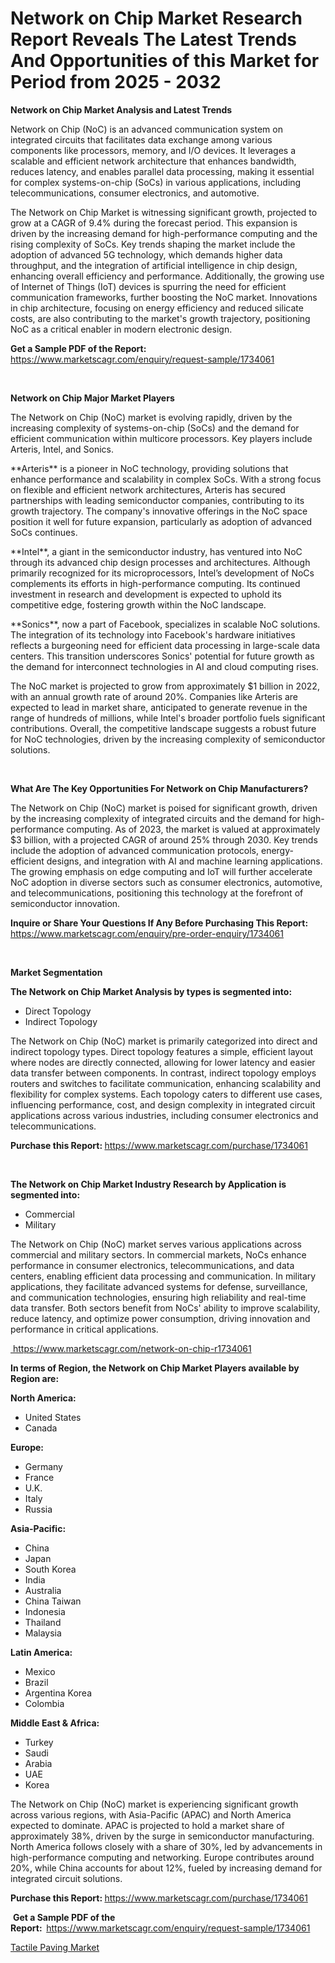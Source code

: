 <p><h1>Network on Chip Market Research Report Reveals The Latest Trends And Opportunities of this Market for Period from 2025 - 2032</h1></p><p><strong>Network on Chip Market Analysis and Latest Trends</strong></p>
<p><p>Network on Chip (NoC) is an advanced communication system on integrated circuits that facilitates data exchange among various components like processors, memory, and I/O devices. It leverages a scalable and efficient network architecture that enhances bandwidth, reduces latency, and enables parallel data processing, making it essential for complex systems-on-chip (SoCs) in various applications, including telecommunications, consumer electronics, and automotive.</p><p>The Network on Chip Market is witnessing significant growth, projected to grow at a CAGR of 9.4% during the forecast period. This expansion is driven by the increasing demand for high-performance computing and the rising complexity of SoCs. Key trends shaping the market include the adoption of advanced 5G technology, which demands higher data throughput, and the integration of artificial intelligence in chip design, enhancing overall efficiency and performance. Additionally, the growing use of Internet of Things (IoT) devices is spurring the need for efficient communication frameworks, further boosting the NoC market. Innovations in chip architecture, focusing on energy efficiency and reduced silicate costs, are also contributing to the market's growth trajectory, positioning NoC as a critical enabler in modern electronic design.</p></p>
<p><strong>Get a Sample PDF of the Report:&nbsp;</strong> <a href="https://www.marketscagr.com/enquiry/request-sample/1734061?utm_campaign=2804&utm_medium=2&utm_source=Github&utm_content=ia&utm_term=09032025&utm_id=network-on-chip">https://www.marketscagr.com/enquiry/request-sample/1734061</a></p>
<p>&nbsp;</p>
<p><strong>Network on Chip Major Market Players</strong></p>
<p><p>The Network on Chip (NoC) market is evolving rapidly, driven by the increasing complexity of systems-on-chip (SoCs) and the demand for efficient communication within multicore processors. Key players include Arteris, Intel, and Sonics.</p><p>**Arteris** is a pioneer in NoC technology, providing solutions that enhance performance and scalability in complex SoCs. With a strong focus on flexible and efficient network architectures, Arteris has secured partnerships with leading semiconductor companies, contributing to its growth trajectory. The company's innovative offerings in the NoC space position it well for future expansion, particularly as adoption of advanced SoCs continues.</p><p>**Intel**, a giant in the semiconductor industry, has ventured into NoC through its advanced chip design processes and architectures. Although primarily recognized for its microprocessors, Intel’s development of NoCs complements its efforts in high-performance computing. Its continued investment in research and development is expected to uphold its competitive edge, fostering growth within the NoC landscape.</p><p>**Sonics**, now a part of Facebook, specializes in scalable NoC solutions. The integration of its technology into Facebook's hardware initiatives reflects a burgeoning need for efficient data processing in large-scale data centers. This transition underscores Sonics' potential for future growth as the demand for interconnect technologies in AI and cloud computing rises.</p><p>The NoC market is projected to grow from approximately $1 billion in 2022, with an annual growth rate of around 20%. Companies like Arteris are expected to lead in market share, anticipated to generate revenue in the range of hundreds of millions, while Intel's broader portfolio fuels significant contributions. Overall, the competitive landscape suggests a robust future for NoC technologies, driven by the increasing complexity of semiconductor solutions.</p></p>
<p>&nbsp;</p>
<p><strong>What Are The Key Opportunities For Network on Chip Manufacturers?</strong></p>
<p><p>The Network on Chip (NoC) market is poised for significant growth, driven by the increasing complexity of integrated circuits and the demand for high-performance computing. As of 2023, the market is valued at approximately $3 billion, with a projected CAGR of around 25% through 2030. Key trends include the adoption of advanced communication protocols, energy-efficient designs, and integration with AI and machine learning applications. The growing emphasis on edge computing and IoT will further accelerate NoC adoption in diverse sectors such as consumer electronics, automotive, and telecommunications, positioning this technology at the forefront of semiconductor innovation.</p></p>
<p><strong>Inquire or Share Your Questions If Any Before Purchasing This Report:</strong> <a href="https://www.marketscagr.com/enquiry/pre-order-enquiry/1734061?utm_campaign=2804&utm_medium=2&utm_source=Github&utm_content=ia&utm_term=09032025&utm_id=network-on-chip">https://www.marketscagr.com/enquiry/pre-order-enquiry/1734061</a></p>
<p>&nbsp;</p>
<p><strong>Market Segmentation</strong></p>
<p><strong>The Network on Chip Market Analysis by types is segmented into:</strong></p>
<p><ul><li>Direct Topology</li><li>Indirect Topology</li></ul></p>
<p><p>The Network on Chip (NoC) market is primarily categorized into direct and indirect topology types. Direct topology features a simple, efficient layout where nodes are directly connected, allowing for lower latency and easier data transfer between components. In contrast, indirect topology employs routers and switches to facilitate communication, enhancing scalability and flexibility for complex systems. Each topology caters to different use cases, influencing performance, cost, and design complexity in integrated circuit applications across various industries, including consumer electronics and telecommunications.</p></p>
<p><strong>Purchase this Report:&nbsp;</strong><a href="https://www.marketscagr.com/purchase/1734061?utm_campaign=2804&utm_medium=2&utm_source=Github&utm_content=ia&utm_term=09032025&utm_id=network-on-chip">https://www.marketscagr.com/purchase/1734061</a></p>
<p>&nbsp;</p>
<p><strong>The Network on Chip Market Industry Research by Application is segmented into:</strong></p>
<p><ul><li>Commercial</li><li>Military</li></ul></p>
<p><p>The Network on Chip (NoC) market serves various applications across commercial and military sectors. In commercial markets, NoCs enhance performance in consumer electronics, telecommunications, and data centers, enabling efficient data processing and communication. In military applications, they facilitate advanced systems for defense, surveillance, and communication technologies, ensuring high reliability and real-time data transfer. Both sectors benefit from NoCs' ability to improve scalability, reduce latency, and optimize power consumption, driving innovation and performance in critical applications.</p></p>
<p><a href="https://www.marketscagr.com/network-on-chip-r1734061?utm_campaign=2804&utm_medium=2&utm_source=Github&utm_content=ia&utm_term=09032025&utm_id=network-on-chip">&nbsp;https://www.marketscagr.com/network-on-chip-r1734061</a></p>
<p><strong>In terms of Region, the Network on Chip Market Players available by Region are:</strong></p>
<p>
    <p> <strong> North America: </strong>
        <ul>
            <li>United States</li>
            <li>Canada</li>
        </ul>
        </p> 
    <p> <strong> Europe: </strong>
        <ul>
            <li>Germany</li>
            <li>France</li>
            <li>U.K.</li>
            <li>Italy</li>
            <li>Russia</li>
        </ul>
        </p> 
    <p> <strong> Asia-Pacific: </strong>
        <ul>
            <li>China</li>
            <li>Japan</li>
            <li>South Korea</li>
            <li>India</li>
            <li>Australia</li>
            <li>China Taiwan</li>
            <li>Indonesia</li>
            <li>Thailand</li>
            <li>Malaysia</li>
        </ul>
        </p> 
    <p> <strong> Latin America: </strong>
        <ul>
            <li>Mexico</li>
            <li>Brazil</li>
            <li>Argentina Korea</li>
            <li>Colombia</li>
        </ul>
        </p> 
    <p> <strong> Middle East & Africa: </strong>
        <ul>
            <li>Turkey</li>
            <li>Saudi</li>
            <li>Arabia</li>
            <li>UAE</li>
            <li>Korea</li>
        </ul>
    </p>
    </p>
<p><p>The Network on Chip (NoC) market is experiencing significant growth across various regions, with Asia-Pacific (APAC) and North America expected to dominate. APAC is projected to hold a market share of approximately 38%, driven by the surge in semiconductor manufacturing. North America follows closely with a share of 30%, led by advancements in high-performance computing and networking. Europe contributes around 20%, while China accounts for about 12%, fueled by increasing demand for integrated circuit solutions.</p></p>
<p><strong>Purchase this Report: </strong><a href="https://www.marketscagr.com/purchase/1734061?utm_campaign=2804&utm_medium=2&utm_source=Github&utm_content=ia&utm_term=09032025&utm_id=network-on-chip">https://www.marketscagr.com/purchase/1734061</a></p>
<p>&nbsp;<strong>Get a Sample PDF of the Report:&nbsp;&nbsp;</strong><a href="https://www.marketscagr.com/enquiry/request-sample/1734061?utm_campaign=2804&utm_medium=2&utm_source=Github&utm_content=ia&utm_term=09032025&utm_id=network-on-chip">https://www.marketscagr.com/enquiry/request-sample/1734061</a></p>
<p><strong></strong></p>
<p><p><a href="https://github.com/iroldilom/Market-Research-Report-List-1/blob/main/tactile-paving-market.md?utm_campaign=2804&utm_medium=2&utm_source=Github&utm_content=ia&utm_term=09032025&utm_id=network-on-chip">Tactile Paving Market</a></p></p>